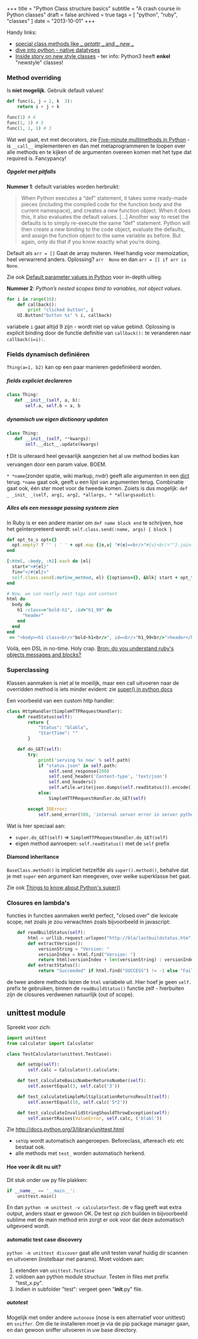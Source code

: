 +++
title = "Python Class structure basics"
subtitle = "A crash course in Python classes"
draft = false
archived = true
tags = [
    "python",
    "ruby",
    "classes"
]
date = "2013-10-01"
+++

Handy links:

  * [special class methods like _ _getattr_ _ and _ _new_ _](http://www.diveintopython.net/object_oriented_framework/special_class_methods2.html)
  * [dive into python - native datatypes](http://www.diveintopython3.net/native-datatypes.html#tuples)
  * [Inside story on new style classes](http://python-history.blogspot.be/2010/06/inside-story-on-new-style-classes.html) - ter info: Python3 heeft **enkel** "newstyle" classes!

### Method overriding 

Is **niet mogelijk**. Gebruik default values!

```python
def func(i, j = 2, k  3):
    return i + j + k

func(1) # 6
func(1, 1) # 5
func(1, 1, 1) # 3
```

Wat wel gaat, evt met decorators, zie [Five-minute multimethods in Python](http://www.artima.com/weblogs/viewpost.jsp?thread=101605) - is `__call__` implementeren en dan met metaprogrammeren te loopen over alle methods en te kijken of de argumenten overeen komen met het type dat required is. Fancypancy! 

##### Opgelet met pitfalls 

**Nummer 1**: default variables worden herbruikt:

> When Python executes a “def” statement, it takes some ready-made pieces (including the compiled code for the function body and the current namespace), and creates a new function object. When it does this, it also evaluates the default values. [...] Another way to reset the defaults is to simply re-execute the same “def” statement. Python will then create a new binding to the code object, evaluate the defaults, and assign the function object to the same variable as before. But again, only do that if you know exactly what you’re doing.

Default als `arr = []` Gaat de array muteren. Heel handig voor memoization, heel verwarrend anders. Oplossing? `arr  None` en dan `arr = [] if arr is None`. 

Zie ook [Default parameter values in Python](http://effbot.org/zone/default-values.htm) voor in-depth uitleg.

**Nummer 2**: *Python’s nested scopes bind to variables, not object values*. 

```python
for i in range(10):
    def callback():
        print "clicked button", i
    UI.Button("button %s" % i, callback)
```

variabele `i` gaat altijd 9 zijn - wordt niet op value gebind. Oplossing is explicit binding door de functie definitie van `callback():` te veranderen naar `callback(i=i):`.

### Fields dynamisch definiëren 

`Thing(a=1, b2)` kan op een paar manieren gedefiniëerd worden.

##### fields expliciet declareren 

```python
class Thing:
   def __init__(self, a, b):
       self.a, self.b = a, b
```

##### dynamisch uw eigen dictionary updaten 

```python
class Thing:
   def __init__(self, **kwargs):
       self.__dict__.update(kwargs)
```

:exclamation: Dit is uiteraard heel gevaarlijk aangezien het al uw method bodies kan vervangen door een param value. BOEM. 

`* *name`(zonder spatie, wiki markup, nvdr) geeft alle argumenten in een [dict](http://docs.python.org/2/library/stdtypes.html#typesmapping) terug. `*name` gaat ook, geeft u een lijst van argumenten terug. Combinatie gaat ook, één ster moet voor de tweede komen. Zoiets is dus mogelijk: `def _ _init_ _(self, arg1, arg2, *allargs, * *allargsasdict)`.

##### Alles als een message passing systeem zien 

In Ruby is er een andere manier om `def name block end` te schrijven, hoe het geïnterpreteerd wordt: `self.class.send(:name, args) { block }`

```ruby
def opt_to_s opt={}
  opt.empty? ? '' : ' ' + opt.map {|e,v| "#{e}=<br/>"#{v}<br/>""}.join(', ')
end

[:html, :body, :h1].each do |el|
  start="<#{el}"
  fin="</#{el}>"
  self.class.send(:define_method, el) {|options={}, &blk| start + opt_to_s(options) + '>' + blk.call + fin}
end

# Now, we can neatly nest tags and content
html do
  body do
    h1 :class=>"bold-h1", :id>"h1_99" do
      "header"
    end
  end
end
 => "<body><h1 class<br/>"bold-h1<br/>", id=<br/>"h1_99<br/>">header</h1></body>"
```

Voilà, een DSL in no-time. Holy crap. [Bron: do you understand ruby's objects messages and blocks?](http://rubylearning.com/blog/2010/11/03/do-you-understand-rubys-objects-messages-and-blocks/)

### Superclassing 

Klassen aanmaken is niet al te moeilijk, maar een call uitvoeren naar de overridden method is iets minder evident: zie [super() in python docs](http://docs.python.org/2/library/functions.html#super)

Een voorbeeld van een custom http handler:

```python
class HttpHandler(SimpleHTTPRequestHandler):
	def readStatus(self):
		return {
			"Status": "blabla",
			"StartTime": ""
		}

	def do_GET(self):
		try:
			print('serving %s now' % self.path)
			if "status.json" in self.path:
				self.send_response(200)
				self.send_header('Content-type', 'text/json')
				self.end_headers()
				self.wfile.write(json.dumps(self.readStatus()).encode())
			else:
				SimpleHTTPRequestHandler.do_GET(self)

		except IOError:
			self.send_error(500, 'internal server error in server python source: %s' % self.path)

```

Wat is hier speciaal aan:

  * `super.do_GET(self)` => `SimpleHTTPRequestHandler.do_GET(self)`
  * eigen method aanroepen: `self.readStatus()` met de `self` prefix

#### Diamond inheritance 

`BaseClass.method()` is impliciet hetzelfde als `super().method()`, behalve dat je met `super` een argument kan meegeven, over welke superklasse het gaat. 

Zie ook [Things to know about Python's super()](http://www.artima.com/weblogs/viewpost.jsp?thread=236275)

### Closures en lambda's 

functies in functies aanmaken werkt perfect, "closed over" die lexicale scope, net zoals je zou verwachten zoals bijvoorbeeld in javascript:

```python
	def readBuildStatus(self):
		html = urllib.request.urlopen("http://bla/lastbuildstatus.htm").read().decode()
		def extractVersion():
			versionString = "Version: "
			versionIndex = html.find("Version: ")
			return html[versionIndex + len(versionString) : versionIndex + len(versionString) + len("YYYY.MM")]
		def extractStatus():
			return "Succeeded" if html.find("SUCCESS") != -1 else "Failed"
```

de twee andere methods lezen de `html` variabele uit. Hier hoef je geen `self.` prefix te gebruiken, binnen de `readBuildStatus()` functie zelf - hierbuiten zijn de closures verdwenen natuurlijk (out of scope).

## unittest module 

Spreekt voor zich:

```python
import unittest
from calculator import Calculator

class TestCalculator(unittest.TestCase):

    def setUp(self):
        self.calc = Calculator().calculate;

    def test_calculateBasicNumberReturnsNumber(self):
        self.assertEqual(3, self.calc('3'))

    def test_calculateSimpleMultiplicationReturnsResult(self):
        self.assertEqual(10, self.calc('5*2'))

    def test_calculateInvalidStringShouldThrowException(self):
        self.assertRaises(ValueError, self.calc, ('blabl'))
```

Zie http://docs.python.org/3/library/unittest.html

  * `setUp` wordt automatisch aangeroepen. Beforeclass, aftereach etc etc bestaat ook.
  * alle methods met `test_` worden automatisch herkend. 

#### Hoe voer ik dit nu uit? 

Dit stuk onder uw py file plakken:

```python
if __name__ == '__main__':
    unittest.main()
```

En dan `python -m unittest -v calculatorTest`. de v flag geeft wat extra output, anders staat er gewoon OK. De test op zich builden in bijvoorbeeld sublime met de main method erin zorgt er ook voor dat deze automatisch uitgevoerd wordt. 

#### automatic test case discovery ####

`python -m unittest discover` gaat alle unit testen vanaf huidig dir scannen en uitvoeren (instelbaar met params). Moet voldoen aan:

  1. extenden van `unittest.TestCase`
  2. voldoen aan python module structuur. Testen in files met prefix "test_x.py".
  3. Indien in subfolder "test": vergeet geen "__init__.py" file.

##### autotest #####

Mogelijk met onder andere `autonose` (nose is een alternatief voor unittest) en `sniffer`. Om die te installeren moet je via de pip package manager gaan, en dan gewoon sniffer uitvoeren in uw base directory.
